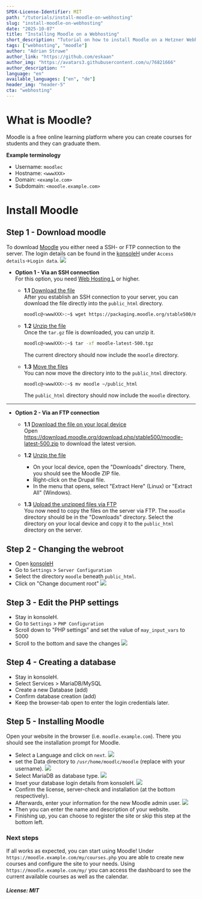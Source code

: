 ```yaml
---
SPDX-License-Identifier: MIT
path: "/tutorials/install-moodle-on-webhosting"
slug: "install-moodle-on-webhosting"
date: "2025-10-07"
title: "Installing Moodle on a Webhosting"
short_description: "Tutorial on how to install Moodle on a Hetzner Webhosting or Managed-Server."
tags: ["webhosting", "moodle"]
author: "Adrian Struwe"
author_link: "https://github.com/eskaan"
author_img: "https://avatars3.githubusercontent.com/u/76821666"
author_description: ""
language: "en"
available_languages: ["en", "de"]
header_img: "header-5"
cta: "webhosting"
---
```


# What is Moodle?
Moodle is a free online learning platform where you can create courses for students and they can graduate them.

**Example terminology**
* Username: `moodlec`
* Hostname: `<wwwXXX>`
* Domain: `<example.com>`
* Subdomain: `<moodle.example.com>`

# Install Moodle

## Step 1 - Download moodle

To download [Moodle](https://moodle.org/) you either need a SSH- or FTP connection to the server. The login details can be found in the  [konsoleH](https://konsoleh.hetzner.com/) under `Access details`→`Login data`.
![](./images/01_konsoleH_login-data.png)

* **Option 1 - Via an SSH connection**<br>
  For this option, you need [Web Hosting L](https://www.hetzner.com/webhosting) or higher.

  * **1.1** <u>Download the file</u><br>
    After you establish an SSH connection to your server, you can download the file directly into the `public_html` directory.
    ```bash
    moodlc@<wwwXXX>:~$ wget https://packaging.moodle.org/stable500/moodle-latest-500.tgz
    ```
  
  * **1.2** <u>Unzip the file</u><br>
    Once the `tar.gz` file is downloaded, you can unzip it.
    ```bash
    moodlc@<wwwXXX>:~$ tar -xf moodle-latest-500.tgz
    ```
    The current directory should now include the `moodle` directory.

  * **1.3** <u>Move the files</u><br>
    You can now move the directory into to the `public_html` directory.
    ```bash
    moodlc@<wwwXXX>:~$ mv moodle ~/public_html
    ```
    The `public_html` directory should now include the `moodle` directory.

-----------

* **Option 2 - Via an FTP connection**<br>
  
  * **1.1** <u>Download the file on your local device</u><br>
    Open https://download.moodle.org/download.php/stable500/moodle-latest-500.zip to download the latest version.
  
  * **1.2** <u>Unzip the file</u><br>
    * On your local device, open the "Downloads" directory. There, you should see the Moodle ZIP file.
    * Right-click on the Drupal file.
    * In the menu that opens, select "Extract Here" (Linux) or "Extract All" (Windows).
  
  * **1.3** <u>Upload the unzipped files via FTP</u><br>
    You now need to copy the files on the server via FTP. The `moodle` directory should be in the "Downloads" directory. Select the directory on your local device and copy it to the `public_html` directory on the server.


## Step 2 - Changing the webroot

* Open [konsoleH](https://konsoleh.hetzner.com/)
* Go to `Settings` > `Server Configuration`
* Select the directory `moodle` beneath `public_html`.
* Click on "Change document root"
  ![](./images/03_konsoleH_set-webroot.png)

## Step 3 - Edit the PHP settings

* Stay in konsoleH.
* Go to `Settings` > `PHP Configuration`
* Scroll down to "PHP settings" and set the value of  `may_input_vars` to 5000
* Scroll to the bottom and save the changes
  ![](./images/02_konsoleH_max-input-vars.png)

## Step 4 - Creating a database

* Stay in konsoleH.
* Select Services > MariaDB/MySQL
* Create a new Database (add)
* Confirm database creation (add)
* Keep the browser-tab open to enter the login credentials later.

## Step 5 - Installing Moodle

Open your website in the browser (i.e. `moodle.example.com`). There you should see the installation prompt for Moodle.

* Select a Language and click on `next`.
  ![](./images/04_Moodle_installation-language.png)
* set the Data directory to `/usr/home/moodlc/moodle` (replace with your username).
  ![](./images/05_Moodle_directories.png)
* Select MariaDB as database type.
  ![](./images/06_Moodle_database-type.png)
* Inset your database login details from konsoleH.
  ![](./images/07_Moodle_database-login.png)
* Confirm the license, server-check and installation (at the bottom respectively).
* Afterwards, enter your information for the new Moodle admin user.
  ![](./images/08_Moodle_admin-login.png)
* Then you can enter the name and description of your website.
* Finishing up, you can choose to register the site or skip this step at the bottom left.

### Next steps

If all works as expected, you can start using Moodle! Under `https://moodle.example.com/my/courses.php` you are able to create new courses and configure the site to your needs. Using `https://moodle.example.com/my/` you can access the dashboard to see the current available courses as well as the calendar.

##### License: MIT

<!--

Contributor's Certificate of Origin

By making a contribution to this project, I certify that:

(a) The contribution was created in whole or in part by me and I have
    the right to submit it under the license indicated in the file; or

(b) The contribution is based upon previous work that, to the best of my
    knowledge, is covered under an appropriate license and I have the
    right under that license to submit that work with modifications,
    whether created in whole or in part by me, under the same license
    (unless I am permitted to submit under a different license), as
    indicated in the file; or

(c) The contribution was provided directly to me by some other person
    who certified (a), (b) or (c) and I have not modified it.

(d) I understand and agree that this project and the contribution are
    public and that a record of the contribution (including all personal
    information I submit with it, including my sign-off) is maintained
    indefinitely and may be redistributed consistent with this project
    or the license(s) involved.

Signed-off-by: Adrian Struwe <github@eskaan.de>

-->

